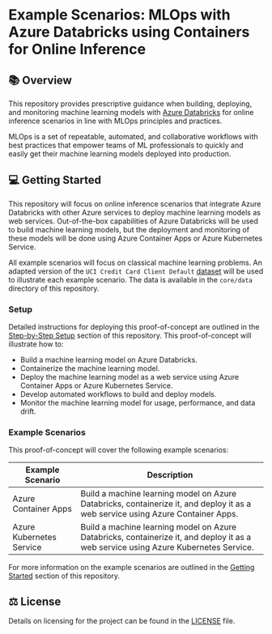 # Example Scenarios: MLOps with Azure Databricks using Containers for Online Inference

## :books: Overview

This repository provides prescriptive guidance when building, deploying, and monitoring machine learning models with [Azure Databricks](https://learn.microsoft.com/azure/databricks/introduction/) for online inference scenarios in line with MLOps principles and practices.

MLOps is a set of repeatable, automated, and collaborative workflows with best practices that empower teams of ML professionals to quickly and easily get their machine learning models deployed into production.

## :computer: Getting Started

This repository will focus on online inference scenarios that integrate Azure Databricks with other Azure services to deploy machine learning models as web services. Out-of-the-box capabilities of Azure Databricks will be used to build machine learning models, but the deployment and monitoring of these models will be done using Azure Container Apps or Azure Kubernetes Service.

All example scenarios will focus on classical machine learning problems. An adapted version of the `UCI Credit Card Client Default` [dataset](https://archive.ics.uci.edu/dataset/350/default+of+credit+card+clients) will be used to illustrate each example scenario. The data is available in the `core/data` directory of this repository.

### Setup

Detailed instructions for deploying this proof-of-concept are outlined in the [Step-by-Step Setup](.github/docs/step-by-step-setup.md) section of this repository. This proof-of-concept will illustrate how to:

- Build a machine learning model on Azure Databricks.
- Containerize the machine learning model.
- Deploy the machine learning model as a web service using Azure Container Apps or Azure Kubernetes Service.
- Develop automated workflows to build and deploy models.
- Monitor the machine learning model for usage, performance, and data drift.

### Example Scenarios

This proof-of-concept will cover the following example scenarios:

| Example Scenario | Description |
| ---------------- | ----------- |
| Azure Container Apps | Build a machine learning model on Azure Databricks, containerize it, and deploy it as a web service using Azure Container Apps. |
| Azure Kubernetes Service | Build a machine learning model on Azure Databricks, containerize it, and deploy it as a web service using Azure Kubernetes Service. |

For more information on the example scenarios are outlined in the [Getting Started](.github/docs/getting-started.md) section of this repository.

## :balance_scale: License

Details on licensing for the project can be found in the [LICENSE](./LICENSE) file.
